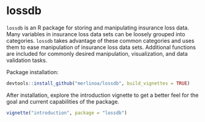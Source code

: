 lossdb
========================================================

`lossdb` is an R package for storing and manipulating insurance loss data.  Many variables in insurance loss data sets can be loosely grouped into categories.  `lossdb` takes advantage of these common categories and uses them to ease manipulation of insurance loss data sets.  Additional functions are included for commonly desired manipulation, visualization, and data validation tasks.  

Package installation:
  
  ```R
  devtools::install_github("merlinoa/lossdb", build_vignettes = TRUE)
  ```
  
After installation, explore the introduction vignette to get a better feel for the goal and current capabilities of the package.

 ```R
 vignette("introduction", package = "lossdb")
 ```
